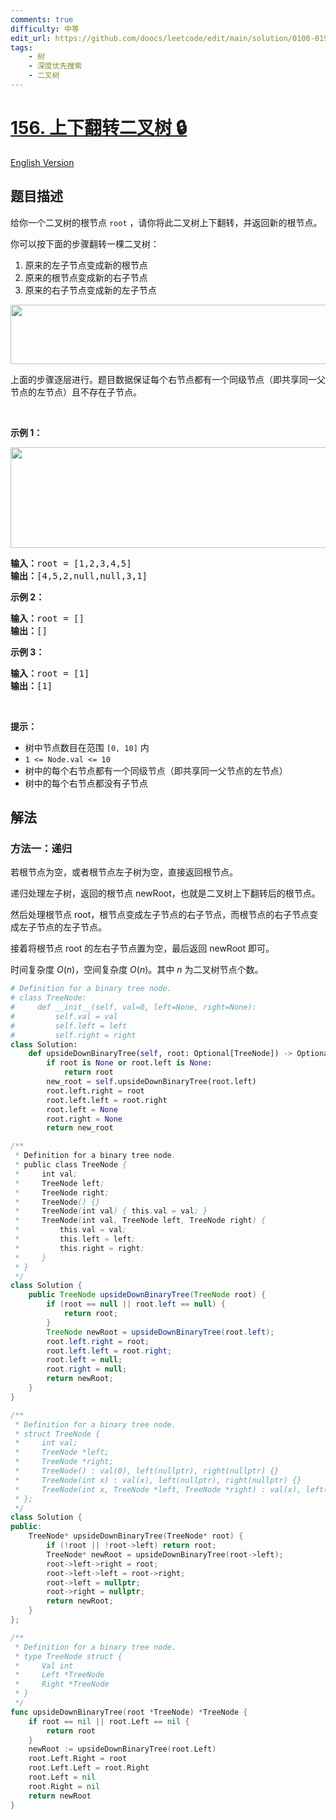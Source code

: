 ```yaml
---
comments: true
difficulty: 中等
edit_url: https://github.com/doocs/leetcode/edit/main/solution/0100-0199/0156.Binary%20Tree%20Upside%20Down/README.md
tags:
    - 树
    - 深度优先搜索
    - 二叉树
---
```


# [156. 上下翻转二叉树 🔒](https://leetcode.cn/problems/binary-tree-upside-down)

[English Version](/solution/0100-0199/0156.Binary%20Tree%20Upside%20Down/README_EN.md)

## 题目描述

<!-- 这里写题目描述 -->

<p>给你一个二叉树的根节点 <code>root</code> ，请你将此二叉树上下翻转，并返回新的根节点。</p>

<p>你可以按下面的步骤翻转一棵二叉树：</p>

<ol>
	<li>原来的左子节点变成新的根节点</li>
	<li>原来的根节点变成新的右子节点</li>
	<li>原来的右子节点变成新的左子节点</li>
</ol>
<img alt="" src="https://fastly.jsdelivr.net/gh/doocs/leetcode@main/solution/0100-0199/0156.Binary%20Tree%20Upside%20Down/images/main.jpg" style="width: 600px; height: 95px;" />
<p>上面的步骤逐层进行。题目数据保证每个右节点都有一个同级节点（即共享同一父节点的左节点）且不存在子节点。</p>

<p>&nbsp;</p>

<p><strong>示例 1：</strong></p>
<img alt="" src="https://fastly.jsdelivr.net/gh/doocs/leetcode@main/solution/0100-0199/0156.Binary%20Tree%20Upside%20Down/images/updown.jpg" style="width: 800px; height: 161px;" />
<pre>
<strong>输入：</strong>root = [1,2,3,4,5]
<strong>输出：</strong>[4,5,2,null,null,3,1]
</pre>

<p><strong>示例 2：</strong></p>

<pre>
<strong>输入：</strong>root = []
<strong>输出：</strong>[]
</pre>

<p><strong>示例 3：</strong></p>

<pre>
<strong>输入：</strong>root = [1]
<strong>输出：</strong>[1]
</pre>

<p>&nbsp;</p>

<p><strong>提示：</strong></p>

<ul>
	<li>树中节点数目在范围 <code>[0, 10]</code> 内</li>
	<li><code>1 &lt;= Node.val &lt;= 10</code></li>
	<li>树中的每个右节点都有一个同级节点（即共享同一父节点的左节点）</li>
	<li>树中的每个右节点都没有子节点</li>
</ul>

## 解法

### 方法一：递归

若根节点为空，或者根节点左子树为空，直接返回根节点。

递归处理左子树，返回的根节点 newRoot，也就是二叉树上下翻转后的根节点。

然后处理根节点 root，根节点变成左子节点的右子节点，而根节点的右子节点变成左子节点的左子节点。

接着将根节点 root 的左右子节点置为空，最后返回 newRoot 即可。

时间复杂度 $O(n)$，空间复杂度 $O(n)$。其中 $n$ 为二叉树节点个数。

<!-- tabs:start -->

```python
# Definition for a binary tree node.
# class TreeNode:
#     def __init__(self, val=0, left=None, right=None):
#         self.val = val
#         self.left = left
#         self.right = right
class Solution:
    def upsideDownBinaryTree(self, root: Optional[TreeNode]) -> Optional[TreeNode]:
        if root is None or root.left is None:
            return root
        new_root = self.upsideDownBinaryTree(root.left)
        root.left.right = root
        root.left.left = root.right
        root.left = None
        root.right = None
        return new_root
```

```java
/**
 * Definition for a binary tree node.
 * public class TreeNode {
 *     int val;
 *     TreeNode left;
 *     TreeNode right;
 *     TreeNode() {}
 *     TreeNode(int val) { this.val = val; }
 *     TreeNode(int val, TreeNode left, TreeNode right) {
 *         this.val = val;
 *         this.left = left;
 *         this.right = right;
 *     }
 * }
 */
class Solution {
    public TreeNode upsideDownBinaryTree(TreeNode root) {
        if (root == null || root.left == null) {
            return root;
        }
        TreeNode newRoot = upsideDownBinaryTree(root.left);
        root.left.right = root;
        root.left.left = root.right;
        root.left = null;
        root.right = null;
        return newRoot;
    }
}
```

```cpp
/**
 * Definition for a binary tree node.
 * struct TreeNode {
 *     int val;
 *     TreeNode *left;
 *     TreeNode *right;
 *     TreeNode() : val(0), left(nullptr), right(nullptr) {}
 *     TreeNode(int x) : val(x), left(nullptr), right(nullptr) {}
 *     TreeNode(int x, TreeNode *left, TreeNode *right) : val(x), left(left), right(right) {}
 * };
 */
class Solution {
public:
    TreeNode* upsideDownBinaryTree(TreeNode* root) {
        if (!root || !root->left) return root;
        TreeNode* newRoot = upsideDownBinaryTree(root->left);
        root->left->right = root;
        root->left->left = root->right;
        root->left = nullptr;
        root->right = nullptr;
        return newRoot;
    }
};
```

```go
/**
 * Definition for a binary tree node.
 * type TreeNode struct {
 *     Val int
 *     Left *TreeNode
 *     Right *TreeNode
 * }
 */
func upsideDownBinaryTree(root *TreeNode) *TreeNode {
	if root == nil || root.Left == nil {
		return root
	}
	newRoot := upsideDownBinaryTree(root.Left)
	root.Left.Right = root
	root.Left.Left = root.Right
	root.Left = nil
	root.Right = nil
	return newRoot
}
```

<!-- tabs:end -->

<!-- end -->
